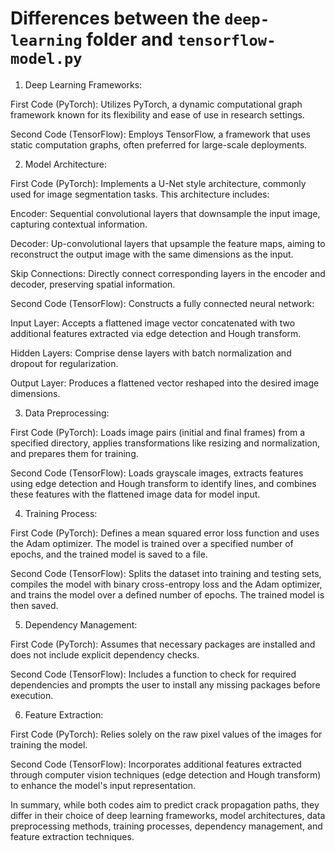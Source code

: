 # Differences between the `deep-learning` folder and `tensorflow-model.py`


1. Deep Learning Frameworks:

First Code (PyTorch): Utilizes PyTorch, a dynamic computational graph framework known for its flexibility and ease of use in research settings.

Second Code (TensorFlow): Employs TensorFlow, a framework that uses static computation graphs, often preferred for large-scale deployments.

2. Model Architecture:

First Code (PyTorch): Implements a U-Net style architecture, commonly used for image segmentation tasks. This architecture includes:

Encoder: Sequential convolutional layers that downsample the input image, capturing contextual information.

Decoder: Up-convolutional layers that upsample the feature maps, aiming to reconstruct the output image with the same dimensions as the input.

Skip Connections: Directly connect corresponding layers in the encoder and decoder, preserving spatial information.

Second Code (TensorFlow): Constructs a fully connected neural network:

Input Layer: Accepts a flattened image vector concatenated with two additional features extracted via edge detection and Hough transform.

Hidden Layers: Comprise dense layers with batch normalization and dropout for regularization.

Output Layer: Produces a flattened vector reshaped into the desired image dimensions.

3. Data Preprocessing:

First Code (PyTorch): Loads image pairs (initial and final frames) from a specified directory, applies transformations like resizing and normalization, and prepares them for training.

Second Code (TensorFlow): Loads grayscale images, extracts features using edge detection and Hough transform to identify lines, and combines these features with the flattened image data for model input.

4. Training Process:

First Code (PyTorch): Defines a mean squared error loss function and uses the Adam optimizer. The model is trained over a specified number of epochs, and the trained model is saved to a file.

Second Code (TensorFlow): Splits the dataset into training and testing sets, compiles the model with binary cross-entropy loss and the Adam optimizer, and trains the model over a defined number of epochs. The trained model is then saved.

5. Dependency Management:

First Code (PyTorch): Assumes that necessary packages are installed and does not include explicit dependency checks.

Second Code (TensorFlow): Includes a function to check for required dependencies and prompts the user to install any missing packages before execution.

6. Feature Extraction:

First Code (PyTorch): Relies solely on the raw pixel values of the images for training the model.

Second Code (TensorFlow): Incorporates additional features extracted through computer vision techniques (edge detection and Hough transform) to enhance the model's input representation.

In summary, while both codes aim to predict crack propagation paths, they differ in their choice of deep learning frameworks, model architectures, data preprocessing methods, training processes, dependency management, and feature extraction techniques.

